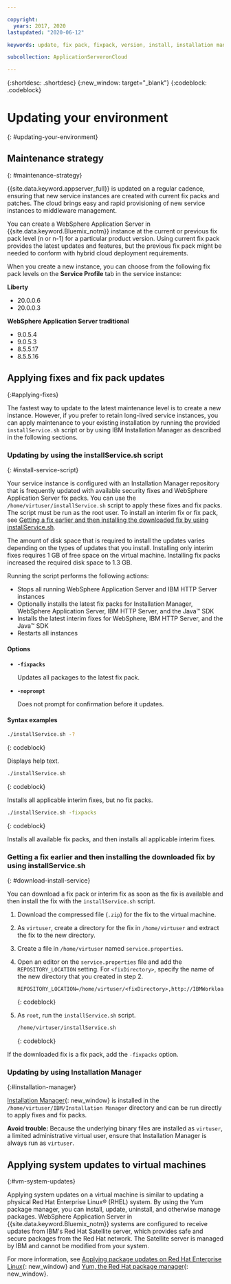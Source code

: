 ```yaml
---

copyright:
  years: 2017, 2020
lastupdated: "2020-06-12"

keywords: update, fix pack, fixpack, version, install, installation manager, im, maintenance

subcollection: ApplicationServeronCloud

---
```


{:shortdesc: .shortdesc}
{:new_window: target="_blank"}
{:codeblock: .codeblock}

# Updating your environment
{: #updating-your-environment}

## Maintenance strategy
{: #maintenance-strategy}

{{site.data.keyword.appserver_full}} is updated on a regular cadence, ensuring that new service instances are created with current fix packs and patches. The cloud brings easy and rapid provisioning of new service instances to middleware management.

You can create a WebSphere Application Server in {{site.data.keyword.Bluemix_notm}} instance at the current or previous fix pack level (n or n-1) for a particular product version. Using current fix pack provides the latest updates and features, but the previous fix pack might be needed to conform with hybrid cloud deployment requirements.

When you create a new instance, you can choose from the following fix pack levels on the **Service Profile** tab in the service instance:

**Liberty**
  * 20.0.0.6
  * 20.0.0.3

**WebSphere Application Server traditional**
  * 9.0.5.4
  * 9.0.5.3
  * 8.5.5.17
  * 8.5.5.16

## Applying fixes and fix pack updates
{:#applying-fixes}

The fastest way to update to the latest maintenance level is to create a new instance. However, if you prefer to retain long-lived service instances, you can apply maintenance to your existing installation by running the provided `installService.sh` script or by using IBM Installation Manager as described in the following sections.

### Updating by using the installService.sh script
{: #install-service-script}

Your service instance is configured with an Installation Manager repository that is frequently updated with available security fixes and WebSphere Application Server fix packs. You can use the `/home/virtuser/installService.sh` script to apply these fixes and fix packs. The script must be run as the root user. To install an interim fix or fix pack, see [Getting a fix earlier and then installing the downloaded fix by using installService.sh](#download-install-service).

The amount of disk space that is required to install the updates varies depending on the types of updates that you install. Installing only interim fixes requires 1 GB of free space on the virtual machine. Installing fix packs increased the required disk space to 1.3 GB.

Running the script performs the following actions:

* Stops all running WebSphere Application Server and IBM HTTP Server instances
* Optionally installs the latest fix packs for Installation Manager, WebSphere Application Server, IBM HTTP Server, and the Java&trade; SDK
* Installs the latest interim fixes for WebSphere, IBM HTTP Server, and the Java&trade; SDK
* Restarts all instances

#### Options
* **`-fixpacks`**

    Updates all packages to the latest fix pack.
* **`-noprompt`**

    Does not prompt for confirmation before it updates.

#### Syntax examples

```sh
./installService.sh -?
```
{: codeblock}

Displays help text.


```sh
./installService.sh
```
{: codeblock}

Installs all applicable interim fixes, but no fix packs.


```sh
./installService.sh -fixpacks
```
{: codeblock}

Installs all available fix packs, and then installs all applicable interim fixes.

### Getting a fix earlier and then installing the downloaded fix by using installService.sh
{: #download-install-service}

You can download a fix pack or interim fix as soon as the fix is available and then install the fix with the `installService.sh` script.

1. Download the compressed file (`.zip`) for the fix to the virtual machine.
2. As `virtuser`, create a directory for the fix in `/home/virtuser` and extract the fix to the new directory.
3. Create a file in `/home/virtuser` named `service.properties`.
4. Open an editor on the `service.properties` file and add the `REPOSITORY_LOCATION` setting. For `<fixDirectory>`, specify the name of the new directory that you created in step 2.

   ```
   REPOSITORY_LOCATION=/home/virtuser/<fixDirectory>,http://IBMWorkloadDeployer:8585/IMRepository/Compo
   ```
   {: codeblock}

5. As `root`, run the `installService.sh` script.

   ```sh
   /home/virtuser/installService.sh
   ```
   {: codeblock}

  If the downloaded fix is a fix pack, add the `-fixpacks` option.

### Updating by using Installation Manager
{:#installation-manager}

[Installation Manager](https://www.ibm.com/support/knowledgecenter/SSDV2W_1.8.5/){: new_window} is installed in the `/home/virtuser/IBM/Installation Manager` directory and can be run directly to apply fixes and fix packs.

**Avoid trouble:** Because the underlying binary files are installed as `virtuser`, a limited administrative virtual user, ensure that Installation Manager is always run as `virtuser`.

## Applying system updates to virtual machines
{:#vm-system-updates}

Applying system updates on a virtual machine is similar to updating a physical Red Hat Enterprise Linux&reg; (RHEL) system. By using the Yum package manager, you can install, update, uninstall, and otherwise manage packages. WebSphere Application Server in {{site.data.keyword.Bluemix_notm}} systems are configured to receive updates from IBM's Red Hat Satellite server, which provides safe and secure packages from the Red Hat network. The Satellite server is managed by IBM and cannot be modified from your system.

For more information, see [Applying package updates on Red Hat Enterprise Linux](https://access.redhat.com/articles/11258#rhel6){: new_window} and [Yum, the Red Hat package manager](https://access.redhat.com/documentation/en-US/Red_Hat_Enterprise_Linux/6/html/Deployment_Guide/ch-yum.html){: new_window}.
